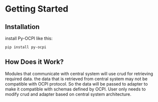 # Getting Started

## Installation


install Py-OCPI like this:

```
pip install py-ocpi
```


## How Does it Work?


Modules that communicate with central system will use crud for retrieving required data. the data that is retrieved from central system may
not be compatible with OCPI protocol. So the data will be passed to adapter to make it compatible with schemas defined by OCPI. User only needs to
modify crud and adapter based on central system architecture.

